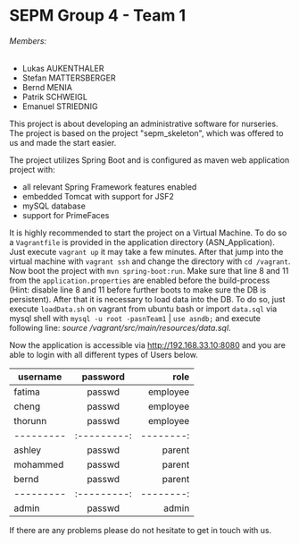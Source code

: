 # SEPM Group 4 - Team 1

###### Members:
- Lukas AUKENTHALER
- Stefan MATTERSBERGER
- Bernd MENIA
- Patrik SCHWEIGL
- Emanuel STRIEDNIG

This project is about developing an administrative software for nurseries.
The project is based on the project "sepm_skeleton", which was offered to us 
and made the start easier.


The project utilizes Spring Boot and is configured as maven web application project with:
- all relevant Spring Framework features enabled
- embedded Tomcat with support for JSF2
- mySQL database
- support for PrimeFaces

It is highly recommended to start the project on a Virtual Machine. To do so a `Vagrantfile` is provided
in the application directory (ASN_Application). Just execute `vagrant up` it may take a few minutes. After that jump into
the virtual machine with `vagrant ssh` and change the directory with `cd /vagrant`. Now  boot the project
with `mvn spring-boot:run`. Make sure that line 8 and 11 from the `application.properties` are enabled 
before the build-process (Hint: disable line 8 and 11 before further boots to make sure the DB is persistent). After that 
it is necessary to load data into the DB. To do so, just execute `loadData.sh` on vagrant from ubuntu bash or import `data.sql` 
via mysql shell with `mysql -u root -pasnTeam1` | `use asndb;` and execute following line: *source /vagrant/src/main/resources/data.sql*.

Now the application is accessible via http://192.168.33.10:8080 and you are able to login with all different 
types of Users below.

| username | password  | role     |
| ---------|:---------:| --------:|
| fatima   | passwd    | employee |
| cheng    | passwd    | employee |
| thorunn  | passwd    | employee |
| ---------|:---------:| --------:|
| ashley   | passwd    | parent   |
| mohammed | passwd    | parent   |
| bernd    | passwd    | parent   |
| ---------|:---------:| --------:|
| admin    | passwd    | admin    |

If there are any problems please do not hesitate to get in touch with us.

